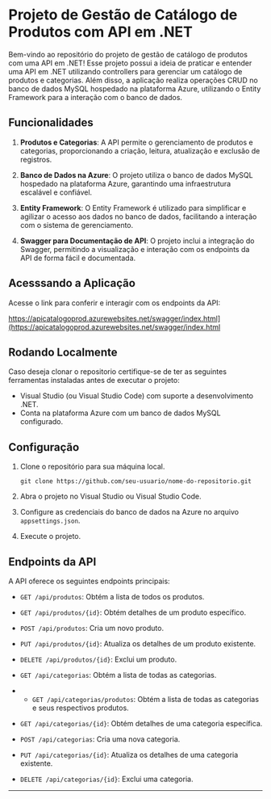 # Projeto de Gestão de Catálogo de Produtos com API em .NET

Bem-vindo ao repositório do projeto de gestão de catálogo de produtos com uma API em .NET! Esse projeto possui a ideia de praticar e entender uma API em .NET utilizando controllers para gerenciar um catálogo de produtos e categorias. Além disso, a aplicação realiza operações CRUD no banco de dados MySQL hospedado na plataforma Azure, utilizando o Entity Framework para a interação com o banco de dados.

## Funcionalidades

1. **Produtos e Categorias**: A API permite o gerenciamento de produtos e categorias, proporcionando a criação, leitura, atualização e exclusão de registros.

2. **Banco de Dados na Azure**: O projeto utiliza o banco de dados MySQL hospedado na plataforma Azure, garantindo uma infraestrutura escalável e confiável.

3. **Entity Framework**: O Entity Framework é utilizado para simplificar e agilizar o acesso aos dados no banco de dados, facilitando a interação com o sistema de gerenciamento.

4. **Swagger para Documentação de API**: O projeto inclui a integração do Swagger, permitindo a visualização e interação com os endpoints da API de forma fácil e documentada.
   
## Acesssando a Aplicação
Acesse o link para conferir e interagir com os endpoints da API:
   
https://apicatalogoprod.azurewebsites.net/swagger/index.html](https://apicatalogoprod.azurewebsites.net/swagger/index.html

## Rodando Localmente

Caso deseja clonar o repositorio certifique-se de ter as seguintes ferramentas instaladas antes de executar o projeto:

- Visual Studio (ou Visual Studio Code) com suporte a desenvolvimento .NET.
- Conta na plataforma Azure com um banco de dados MySQL configurado.

## Configuração

1. Clone o repositório para sua máquina local.
   ```
   git clone https://github.com/seu-usuario/nome-do-repositorio.git
   ```

2. Abra o projeto no Visual Studio ou Visual Studio Code.

3. Configure as credenciais do banco de dados na Azure no arquivo `appsettings.json`.

4. Execute o projeto.



## Endpoints da API

A API oferece os seguintes endpoints principais:

- `GET /api/produtos`: Obtém a lista de todos os produtos.
- `GET /api/produtos/{id}`: Obtém detalhes de um produto específico.
- `POST /api/produtos`: Cria um novo produto.
- `PUT /api/produtos/{id}`: Atualiza os detalhes de um produto existente.
- `DELETE /api/produtos/{id}`: Exclui um produto.

- `GET /api/categorias`: Obtém a lista de todas as categorias.
- - `GET /api/categorias/produtos`: Obtém a lista de todas as categorias e seus respectivos produtos.
- `GET /api/categorias/{id}`: Obtém detalhes de uma categoria específica.
- `POST /api/categorias`: Cria uma nova categoria.
- `PUT /api/categorias/{id}`: Atualiza os detalhes de uma categoria existente.
- `DELETE /api/categorias/{id}`: Exclui uma categoria. 
--- 
